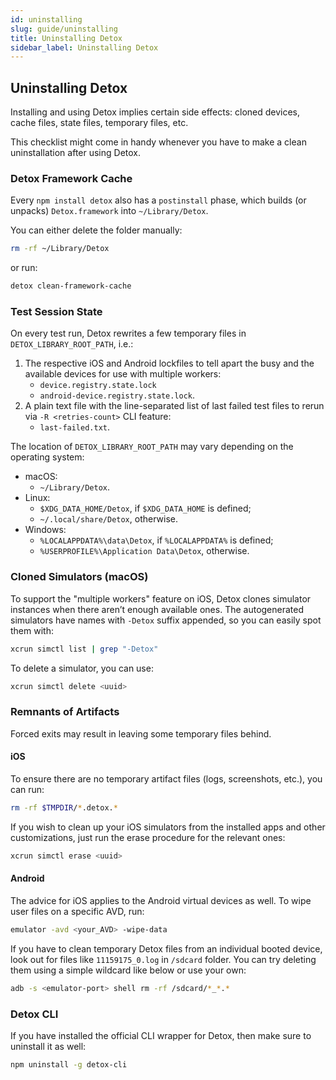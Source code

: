 ```yaml
---
id: uninstalling
slug: guide/uninstalling
title: Uninstalling Detox
sidebar_label: Uninstalling Detox
---
```


## Uninstalling Detox

Installing and using Detox implies certain side effects: cloned devices, cache files, state files, temporary files, etc.

This checklist might come in handy whenever you have to make a clean uninstallation after using Detox.

### Detox Framework Cache

Every `npm install detox` also has a `postinstall` phase, which builds (or unpacks) `Detox.framework` into `~/Library/Detox`.

You can either delete the folder manually:

```sh
rm -rf ~/Library/Detox
```

or run:

```sh
detox clean-framework-cache
```

### Test Session State

On every test run, Detox rewrites a few temporary files in `DETOX_LIBRARY_ROOT_PATH`, i.e.:

1. The respective iOS and Android lockfiles to tell apart the busy and the available devices for use with multiple workers:
   - `device.registry.state.lock`
   - `android-device.registry.state.lock`.
1. A plain text file with the line-separated list of last failed test files to rerun via `-R <retries-count>` CLI feature:
   - `last-failed.txt`.

The location of `DETOX_LIBRARY_ROOT_PATH` may vary depending on the operating system:

- macOS:
  - `~/Library/Detox`.
- Linux:
  - `$XDG_DATA_HOME/Detox`, if `$XDG_DATA_HOME` is defined;
  - `~/.local/share/Detox`, otherwise.
- Windows:
  - `%LOCALAPPDATA%\data\Detox`, if `%LOCALAPPDATA%` is defined;
  - `%USERPROFILE%\Application Data\Detox`, otherwise.

### Cloned Simulators (macOS)

To support the "multiple workers" feature on iOS, Detox clones simulator instances when there aren’t enough available ones.
The autogenerated simulators have names with `-Detox` suffix appended, so you can easily spot them with:

```sh
xcrun simctl list | grep "-Detox"
```

To delete a simulator, you can use:

```sh
xcrun simctl delete <uuid>
```

### Remnants of Artifacts

Forced exits may result in leaving some temporary files behind.

#### iOS

To ensure there are no temporary artifact files (logs, screenshots, etc.), you can run:

```sh
rm -rf $TMPDIR/*.detox.*
```

If you wish to clean up your iOS simulators from the installed apps and other customizations, just run the erase procedure for the relevant ones:

```sh
xcrun simctl erase <uuid>
```

#### Android

The advice for iOS applies to the Android virtual devices as well. To wipe user files on a specific AVD, run:

```sh
emulator -avd <your_AVD> -wipe-data
```

If you have to clean temporary Detox files from an individual booted device, look out for files like `11159175_0.log` in `/sdcard` folder.
You can try deleting them using a simple wildcard like below or use your own:

```sh
adb -s <emulator-port> shell rm -rf /sdcard/*_*.* 
```

### Detox CLI

If you have installed the official CLI wrapper for Detox, then make sure to uninstall it as well:

```sh
npm uninstall -g detox-cli
```
